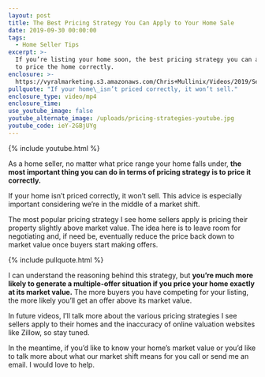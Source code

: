 ```yaml
---
layout: post
title: The Best Pricing Strategy You Can Apply to Your Home Sale
date: 2019-09-30 00:00:00
tags:
  - Home Seller Tips
excerpt: >-
  If you’re listing your home soon, the best pricing strategy you can apply is
  to price the home correctly.
enclosure: >-
  https://vyralmarketing.s3.amazonaws.com/Chris+Mullinix/Videos/2019/September/The+Best+Pricing+Strategy+You+Can+Apply+to+Your+Home+Sale.mp4
pullquote: "If your home\_isn’t priced correctly, it won’t sell."
enclosure_type: video/mp4
enclosure_time:
use_youtube_image: false
youtube_alternate_image: /uploads/pricing-strategies-youtube.jpg
youtube_code: ieY-2GBjUYg
---
```


{% include youtube.html %}

As a home seller, no matter what price range your home falls under, **the most important thing you can do in terms of pricing strategy is to price it correctly.&nbsp;**

If your home isn’t priced correctly, it won’t sell. This advice is especially important considering we’re in the middle of a market shift.

The most popular pricing strategy I see home sellers apply is pricing their property slightly above market value. The idea here is to leave room for negotiating and, if need be, eventually reduce the price back down to market value once buyers start making offers.

{% include pullquote.html %}

I can understand the reasoning behind this strategy, but **you’re much more likely to generate a multiple-offer situation if you price your home exactly at its market value.** The more buyers you have competing for your listing, the more likely you’ll get an offer above its market value.&nbsp;

In future videos, I’ll talk more about the various pricing strategies I see sellers apply to their homes and the inaccuracy of online valuation websites like Zillow, so stay tuned.&nbsp;

In the meantime, if you’d like to know your home’s market value or you’d like to talk more about what our market shift means for you call or send me an email. I would love to help.